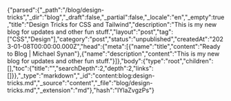 {"parsed":{"_path":"/blog/design-tricks","_dir":"blog","_draft":false,"_partial":false,"_locale":"en","_empty":true,"title":"Design Tricks for CSS and Tailwind","description":"This is my new blog for updates and other fun stuff.","layout":"post","tag":["CSS","Design"],"category":"post","status":"unpublished","createdAt":"2023-01-08T00:00:00.000Z","head":{"meta":[{"name":"title","content":"Ready to Blog | Michael Synan"},{"name":"description","content":"This is my new blog for updates and other fun stuff."}]},"body":{"type":"root","children":[],"toc":{"title":"","searchDepth":2,"depth":2,"links":[]}},"_type":"markdown","_id":"content:blog:design-tricks.md","_source":"content","_file":"blog/design-tricks.md","_extension":"md"},"hash":"IYlaZvgzPs"}